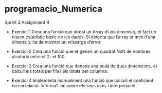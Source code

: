 # programacio_Numerica
Sprint 3 Assignment 4

- Exercici 1
Crea una funció que donat un Array d’una dimensió, et faci un resum estadístic bàsic de les dades. Si detecta que l’array té més d’una dimensió, ha de mostrar un missatge d’error.

- Exercici 2
Crea una funció que et generi un quadrat NxN de nombres aleatoris entre el 0 i el 100.

- Exercici 3
Crea una funció que donada una taula de dues dimensions, et calculi els totals per fila i els totals per columna.

- Exercici 4
Implementa manualment una funció que calculi el coeficient de correlació. Informa’t-en sobre els seus usos i interpretació.

